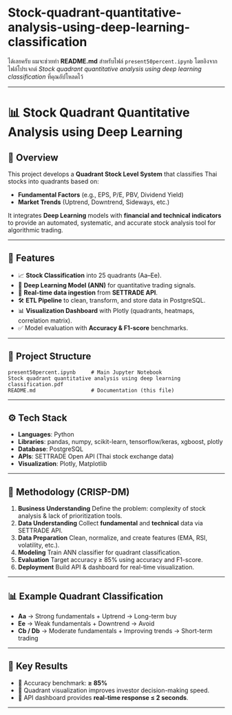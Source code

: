# Stock-quadrant-quantitative-analysis-using-deep-learning-classification
ได้เลยครับ ผมจะช่วยทำ **README.md** สำหรับไฟล์ `present50percent.ipynb` โดยอิงจากไฟล์โปรเจกต์ *Stock quadrant quantitative analysis using deep learning classification* ที่คุณอัปโหลดไว้

---

# 📊 Stock Quadrant Quantitative Analysis using Deep Learning

## 📌 Overview

This project develops a **Quadrant Stock Level System** that classifies Thai stocks into quadrants based on:

* **Fundamental Factors** (e.g., EPS, P/E, PBV, Dividend Yield)
* **Market Trends** (Uptrend, Downtrend, Sideways, etc.)

It integrates **Deep Learning** models with **financial and technical indicators** to provide an automated, systematic, and accurate stock analysis tool for algorithmic trading.

---

## 🚀 Features

* 📈 **Stock Classification** into 25 quadrants (Aa–Ee).
* 🤖 **Deep Learning Model (ANN)** for quantitative trading signals.
* 🔄 **Real-time data ingestion** from **SETTRADE API**.
* 🛠️ **ETL Pipeline** to clean, transform, and store data in PostgreSQL.
* 📊 **Visualization Dashboard** with Plotly (quadrants, heatmaps, correlation matrix).
* ✅ Model evaluation with **Accuracy & F1-score** benchmarks.

---

## 📂 Project Structure

```
present50percent.ipynb     # Main Jupyter Notebook
Stock quadrant quantitative analysis using deep learning classification.pdf
README.md                  # Documentation (this file)
```

---

## ⚙️ Tech Stack

* **Languages**: Python
* **Libraries**: pandas, numpy, scikit-learn, tensorflow/keras, xgboost, plotly
* **Database**: PostgreSQL
* **APIs**: SETTRADE Open API (Thai stock exchange data)
* **Visualization**: Plotly, Matplotlib

---

## 🧪 Methodology (CRISP-DM)

1. **Business Understanding**
   Define the problem: complexity of stock analysis & lack of prioritization tools.
2. **Data Understanding**
   Collect **fundamental** and **technical** data via SETTRADE API.
3. **Data Preparation**
   Clean, normalize, and create features (EMA, RSI, volatility, etc.).
4. **Modeling**
   Train ANN classifier for quadrant classification.
5. **Evaluation**
   Target accuracy ≥ 85% using accuracy and F1-score.
6. **Deployment**
   Build API & dashboard for real-time visualization.

---

## 📊 Example Quadrant Classification

* **Aa** → Strong fundamentals + Uptrend → Long-term buy
* **Ee** → Weak fundamentals + Downtrend → Avoid
* **Cb / Db** → Moderate fundamentals + Improving trends → Short-term trading

---

## 🔑 Key Results

* 📌 Accuracy benchmark: **≥ 85%**
* 📌 Quadrant visualization improves investor decision-making speed.
* 📌 API dashboard provides **real-time response ≤ 2 seconds**.

---
